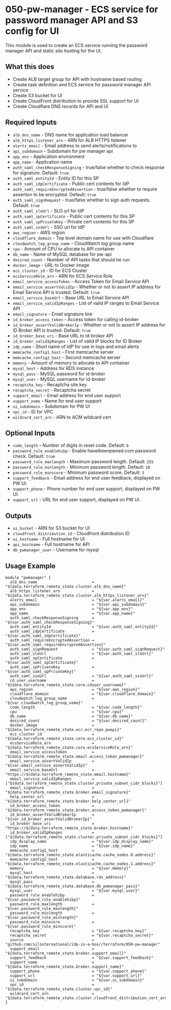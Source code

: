 # 050-pw-manager - ECS service for password manager API and S3 config for UI
This module is used to create an ECS service running the password manager API and static site hosting for the UI.

## What this does

 - Create ALB target group for API with hostname based routing
 - Create task definition and ECS service for password manager API service
 - Create S3 bucket for UI
 - Create CloudFront distribution to provide SSL support for UI
 - Create Cloudflare DNS records for API and UI

## Required Inputs

 - `alb_dns_name` - DNS name for application load balancer
 - `alb_https_listener_arn` - ARN for ALB HTTPS listener
 - `alerts_email` - Email address to send alerts/notifications to
 - `api_subdomain` - Subdomain for pw manager api
 - `app_env` - Application environment
 - `app_name` - Application name
 - `auth_saml_checkResponseSigning`  - true/false whether to check response for signature. Default: `true`
 - `auth_saml_entityId` - Entity ID for this SP
 - `auth_saml_idpCertificate` - Public cert contents for IdP 
 - `auth_saml_requireEncryptedAssertion` - true/false whether to require assertion to be encrypted. Default: `true`
 - `auth_saml_signRequest` - true/false whether to sign auth requests. Default: `true`
 - `auth_saml_sloUrl` - SLO url for IdP
 - `auth_saml_spCertificate` - Public cert contents for this SP
 - `auth_saml_spPrivateKey` - Private cert contents for this SP
 - `auth_saml_ssoUrl` - SSO url for IdP
 - `aws_region` - AWS region
 - `cloudflare_domain` - Top level domain name for use with Cloudflare
 - `cloudwatch_log_group_name` - CloudWatch log group name
 - `cpu` - Amount of CPU to allocate to API container
 - `db_name` - Name of MySQL database for pw-api
 - `desired_count` - Number of API tasks that should be run
 - `docker_image` - URL to Docker image
 - `ecs_cluster_id` - ID for ECS Cluster
 - `ecsServiceRole_arn` - ARN for ECS Service Role
 - `email_service_accessToken` - Access Token for Email Service API
 - `email_service_assertValidIp` - Whether or not to assert IP address for Email Service API is trusted. Default: `true`
 - `email_service_baseUrl` - Base URL to Email Service API
 - `email_service_validIpRanges` - List of valid IP ranges to Email Service API
 - `email_signature` - Email signature line
 - `id_broker_access_token` - Access token for calling id-broker
 - `id_broker_assertValidBrokerIp` - Whether or not to assert IP address for ID Broker API is trusted. Default: `true`
 - `id_broker_base_uri` - Base URL to id-broker API
 - `id_broker_validIpRanges` - List of valid IP blocks for ID Broker
 - `idp_name` - Short name of IdP for use in logs and email alerts
 - `memcache_config1_host` - First memcache server
 - `memcache_config2_host` - Second memcache server
 - `memory` - Amount of memory to allocate to API container
 - `mysql_host` - Address for RDS instance
 - `mysql_pass` - MySQL password for id-broker
 - `mysql_user` - MySQL username for id-broker
 - `recaptcha_key` - Recaptcha site key
 - `recaptcha_secret` - Recaptcha secret
 - `support_email` - Email address for end user support
 - `support_name` - Name for end user support
 - `ui_subdomain` - Subdomain for PW UI
 - `vpc_id` - ID for VPC
 - `wildcard_cert_arn` - ARN to ACM wildcard cert

## Optional Inputs

 - `code_length` - Number of digits in reset code. Default: `6`
 - `password_rule_enablehibp` - Enable haveibeenpwned.com password check. Default: `true`
 - `password_rule_maxlength` - Maximum password length. Default: `255`
 - `password_rule_minlength` - Minimum password length. Default: `10`
 - `password_rule_minscore` - Minimum password score. Default: `3`
 - `support_feedback` - Email address for end user feedback, displayed on PW UI.
 - `support_phone` - Phone number for end user support, displayed on PW UI.
 - `support_url` - URL for end user support, displayed on PW UI.

## Outputs

 - `ui_bucket` - ARN for S3 bucket for UI
 - `cloudfront_distribution_id` - Cloudfront distribution ID
 - `ui_hostname` - Full hostname for UI
 - `api_hostname` - Full hostname for API
 - `db_pwmanager_user` - Username for mysql

## Usage Example

```hcl
module "pwmanager" {
  alb_dns_name                        = "${data.terraform_remote_state.cluster.alb_dns_name}"
  alb_https_listener_arn              = "${data.terraform_remote_state.cluster.alb_https_listener_arn}"
  alerts_email                        = "${var.alerts_email}"
  api_subdomain                       = "${var.api_subdomain}"
  app_env                             = "${var.app_env}"
  app_name                            = "${var.app_name}"
  auth_saml_checkResponseSigning      = "${var.auth_saml_checkResponseSigning}"
  auth_saml_entityId                  = "${var.auth_saml_entityId}"
  auth_saml_idpCertificate            = "${var.auth_saml_idpCertificate}"
  auth_saml_requireEncryptedAssertion = "${var.auth_saml_requireEncryptedAssertion}"
  auth_saml_signRequest               = "${var.auth_saml_signRequest}"
  auth_saml_sloUrl                    = "${var.auth_saml_sloUrl}"
  auth_saml_spCertificate             = "${var.auth_saml_spCertificate}"
  auth_saml_spPrivateKey              = "${var.auth_saml_spPrivateKey}"
  auth_saml_ssoUrl                    = "${var.auth_saml_ssoUrl}"
  cd_user_username                    = "${data.terraform_remote_state.core.cduser_username}"
  aws_region                          = "${var.aws_region}"`
  cloudflare_domain                   = "${var.cloudflare_domain}"
  cloudwatch_log_group_name           = "${var.cloudwatch_log_group_name}"
  code_length                         = "${var.code_length}"
  cpu                                 = "${var.cpu}"
  db_name                             = "${var.db_name}"
  desired_count                       = "${var.desired_count}"
  docker_image                        = "${data.terraform_remote_state.ecr.ecr_repo_pwapi}"
  ecs_cluster_id                      = "${data.terraform_remote_state.core.ecs_cluster_id}"
  ecsServiceRole_arn                  = "${data.terraform_remote_state.core.ecsServiceRole_arn}"
  email_service_accessToken           = "${data.terraform_remote_state.email.access_token_pwmanager}"
  email_service_assertValidIp         = "${var.email_service_assertValidIp}"
  email_service_baseUrl               = "https://${data.terraform_remote_state.email.hostname}"
  email_service_validIpRanges         = ["${data.terraform_remote_state.cluster.private_subnet_cidr_blocks}"]
  email_signature                     = "${data.terraform_remote_state.broker.email_signature}"
  help_center_url                     = "${data.terraform_remote_state.broker.help_center_url}"
  id_broker_access_token              = "${data.terraform_remote_state.broker.access_token_pwmanager}"
  id_broker_assertValidBrokerIp       = "${var.id_broker_assertValidBrokerIp}"
  id_broker_base_uri                  = "https://${data.terraform_remote_state.broker.hostname}"
  id_broker_validIpRanges             = ["${data.terraform_remote_state.cluster.private_subnet_cidr_blocks}"]
  idp_display_name                    = "${var.idp_display_name}"
  idp_name                            = "${var.idp_name}"
  memcache_config1_host               = "${data.terraform_remote_state.elasticache.cache_nodes.0.address}"
  memcache_config2_host               = "${data.terraform_remote_state.elasticache.cache_nodes.1.address}"
  memory                              = "${var.memory}"
  mysql_host                          = "${data.terraform_remote_state.database.rds_address}"
  mysql_pass                          = "${data.terraform_remote_state.database.db_pwmanager_pass}"
  mysql_user                          = "${var.mysql_user}"
  password_rule_enablehibp            = "${var.password_rule_enablehibp}"
  password_rule_maxlength             = "${var.password_rule_maxlength}"
  password_rule_minlength             = "${var.password_rule_minlength}"
  password_rule_minscore              = "${var.password_rule_minscore}"
  recaptcha_key                       = "${var.recaptcha_key}"
  recaptcha_secret                    = "${var.recaptcha_secret}"
  source                              = "github.com/silinternational/idp-in-a-box//terraform/050-pw-manager"
  support_email                       = "${data.terraform_remote_state.broker.support_email}"
  support_feedback                    = "${var.support_feedback}"
  support_name                        = "${data.terraform_remote_state.broker.support_name}"
  support_phone                       = "${var.support_phone}"
  support_url                         = "${var.support_url}"
  ui_subdomain                        = "${var.ui_subdomain}"
  vpc_id                              = "${data.terraform_remote_state.cluster.vpc_id}"
  wildcard_cert_arn                   = "${data.terraform_remote_state.cluster.cloudfront_distribution_cert_arn}"
}
```
